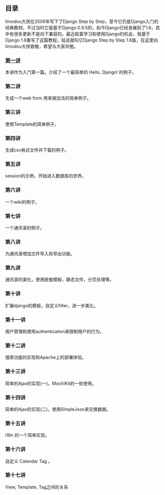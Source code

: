 ## 目录

limodou大侠在2006年写下了Django Step by Step，至今它仍是Django入门的经典教材。不过当时它是基于Django 0.9.5的，如今Django已经发展到了1.6，其中有很多更新不是向下兼容的。最近趁着学习和使用Django的机会，我基于Django 1.6重写了这篇教程，姑且就叫它Django Step by Step 1.6版，在这里向limodou大侠致敬，希望与大家共勉。

### [第一讲](django-step-by-step/chapter1)

本讲作为入门第一篇。介绍了一个最简单的 Hello, Django! 的例子。

### 第二讲

生成一个web form 用来做加法的简单例子。

### 第三讲

使用Template的简单例子。

### 第四讲

生成csv格式文件并下载的例子。

### 第五讲

session的示例，开始进入数据库的世界。

### 第六讲

一个wiki的例子。

### 第七讲

一个通讯录的例子。

### 第八讲

为通讯录增加文件导入和导出功能。

### 第九讲

通讯录的美化，使用嵌套模板，静态文件，分页处理等。

### 第十讲

扩展django的模板，自定义filter，进一步美化。

### 第十一讲

用户管理和使用authentication来限制用户的行为。

### 第十二讲

搜索功能的实现和Apache上的部署体验。

### 第十三讲

简单的Ajax的实现(一)，MochiKit的一些使用。

### 第十四讲

简单的Ajax的实现(二)，使用SimpleJson来交换数据。

### 第十五讲

i18n 的一个简单实现。

### 第十六讲

自定义 Calendar Tag 。

### 第十七讲

View, Template, Tag之间的关系
